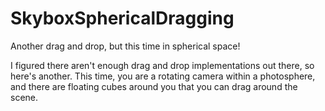 # SkyboxSphericalDragging
Another drag and drop, but this time in spherical space!

I figured there aren't enough drag and drop implementations out there, so here's another. This time, you are a rotating camera within a photosphere, and there are floating cubes around you that you can drag around the scene. 
